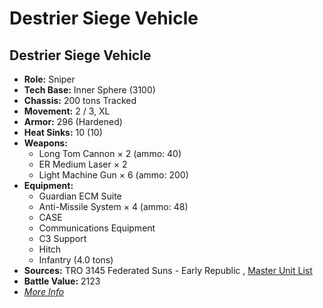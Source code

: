 # Destrier Siege Vehicle 

## Destrier Siege Vehicle 

- **Role:** Sniper 
- **Tech Base:** Inner Sphere (3100) 
- **Chassis:** 200 tons Tracked 
- **Movement:** 2 / 3, XL 
- **Armor:** 296 (Hardened) 
- **Heat Sinks:** 10 (10) 
- **Weapons:** 
  - Long Tom Cannon × 2 (ammo: 40) 
  - ER Medium Laser × 2 
  - Light Machine Gun × 6 (ammo: 200) 
- **Equipment:** 
  - Guardian ECM Suite 
  - Anti-Missile System × 4 (ammo: 48) 
  - CASE 
  - Communications Equipment 
  - C3 Support 
  - Hitch 
  - Infantry (4.0 tons) 
- **Sources:** TRO 3145 Federated Suns - Early Republic , [Master Unit List](http://masterunitlist.info/Unit/Details/6329) 
- **Battle Value:** 2123 
- [*More Info*](destrier_siege_vehicle/destrier_siege_vehicle.md) 

